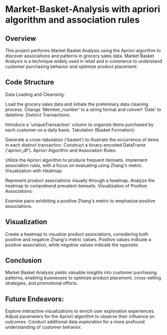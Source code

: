 # Market-Basket-Analysis with apriori algorithm and association rules
## Overview
This project performs Market Basket Analysis using the Apriori algorithm to discover associations and patterns in grocery sales data. Market Basket Analysis is a technique widely used in retail and e-commerce to understand customer purchasing behavior and optimize product placement.

## Code Structure
Data Loading and Cleansing:

Load the grocery sales data and initiate the preliminary data cleaning process.
Change 'Member_number' to a string format and convert 'Date' to datetime.
Distinct Transactions:

Introduce a 'uniqueTransaction' column to organize items purchased by each customer on a daily basis.
Tabulation (Basket Formation):

Generate a cross-tabulation ('basket') to illustrate the occurrence of items in each distinct transaction.
Construct a binary-encoded DataFrame ('apriori_df').
Apriori Algorithm and Association Rules:

Utilize the Apriori algorithm to produce frequent itemsets.
Implement association rules, with a focus on evaluating using Zhang's metric.
Visualization with Heatmap:

Represent product associations visually through a heatmap.
Analyze the heatmap to comprehend prevalent itemsets.
Visualization of Positive Associations:

Examine pairs exhibiting a positive Zhang's metric to emphasize positive associations.

## Visualization
Create a heatmap to visualize product associations, considering both positive and negative Zhang's metric values. Positive values indicate a positive association, while negative values indicate the opposite.

## Conclusion
Market Basket Analysis yields valuable insights into customer purchasing patterns, enabling businesses to optimize product placement, cross-selling strategies, and promotional efforts.

## Future Endeavors:
Explore interactive visualizations to enrich user exploration experiences.
Adjust parameters for the Apriori algorithm to observe their influence on outcomes.
Conduct additional data exploration for a more profound understanding of customer behavior.
